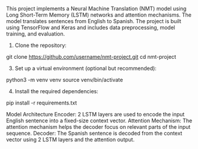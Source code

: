 This project implements a Neural Machine Translation (NMT) model using Long Short-Term Memory (LSTM) networks and attention mechanisms. The model translates sentences from English to Spanish. The project is built using TensorFlow and Keras and includes data preprocessing, model training, and evaluation.
1. Clone the repository:

git clone https://github.com/username/nmt-project.git
cd nmt-project

3. Set up a virtual environment (optional but recommended):
   
python3 -m venv venv
source venv/bin/activate

4. Install the required dependencies:
   
pip install -r requirements.txt


Model Architecture
Encoder:
2 LSTM layers are used to encode the input English sentence into a fixed-size context vector.
Attention Mechanism:
The attention mechanism helps the decoder focus on relevant parts of the input sequence.
Decoder:
The Spanish sentence is decoded from the context vector using 2 LSTM layers and the attention output.
